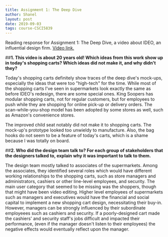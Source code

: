 ```yaml
---
title: Assignment 1: The Deep Dive
author: Shanel
layout: post
date: 2019-09-03
tags: course-CSCI5839
---
```


Reading response for Assignment 1: The Deep Dive, a video about IDEO, an influential design firm. [Video link.](https://www.youtube.com/watch?v=2Dtrkrz0yoU)

##**1. This video is about 20 years old! Which ideas from this work show up in today's shopping carts? Which ideas did not make it, and why didn't they?**

Today's shopping carts definitely show traces of the deep dive's mock-ups, especially the ideas that were too "high-tech" for the time. While most of the shopping carts I've seen in supermarkets look exactly the same as before IDEO's redesign, there are some special ones. King Soopers has modular shopping carts, not for regular customers, but for employees to push while they are shopping for online pick-up or delivery orders. The scan-while-you-shop model has been adopted by some stores as well, such as Amazon's convenience stores. 

The improved child seat notably did not make it to shopping carts. The mock-up's prototype looked too unwieldy to manufacture. Also, the bag hooks do not seem to be a feature of today's carts, which is a shame because I was totally on board.

##**2. Who did the design team talk to? For each group of stakeholders that the designers talked to, explain why it was important to talk to them.**

The design team mostly talked to associates of the supermarkets. Among the associates, they identified several roles which would have different working relationships to the shopping carts, such as store managers and administrators, cashiers or other line-level employees, and security. The main user category that seemed to be missing was the shoppers, though that might have been video editing. Higher level employees of supermarkets such as managers and executives would have the financial and social capital to implement a new shopping cart design, necessitating their buy-in. However, managers can be strongly influenced by their subordinate employeees such as cashiers and security. If a poorly-designed cart made the cashiers' and security staff's jobs difficult and impacted their performance, (even if the manager doesn't listen to their employees) the negative effects would eventually reflect upon the manager.
